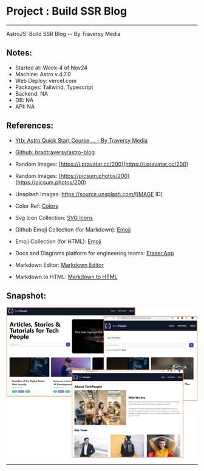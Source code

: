 # Project : Build SSR Blog
***************************************************************
AstroJS: Build SSR Blog -- By Traversy Media


## Notes:
- Started at: Week-4 of Nov24
- Machine: Astro v.4.7.0
- Web Deploy: vercel.com
- Packages: Tailwind, Typescript
- Backend: NA
- DB: NA
- API: NA

## References:
- [Ytb: Astro Quick Start Course ... - By Traversy Media](https://www.youtube.com/watch?v=XoIHKO6AkoM&t=8s)
- [Github: bradtraversy/astro-blog](https://github.com/bradtraversy/astro-blog)

- Random Images: [https://i.pravatar.cc/200](https://i.pravatar.cc/200)
- Random Images: [https://picsum.photos/200](https://picsum.photos/200)
- Unsplash Images: https://source.unsplash.com/[IMAGE ID]
- Color Ref: [Colors](https://coolors.co/palettes/trending)
- Svg Icon Collection: [SVG Icons](http://svgrepo.com)
- Github Emoji Collection (for Markdown): [Emoji](https://github.com/ikatyang/emoji-cheat-sheet)
- Emoji Collection (for HTML): [Emoji](https://html-css-js.com/html/character-codes/)
- Docs and Diagrams platform for engineering teams: [Eraser.App](https://app.eraser.io/)
- Markdown Editor: [Markdown Editor](https://pandao.github.io/editor.md/index.html)
- Markdown to HTML: [Markdown to HTML](https://markdowntohtml.com)

## Snapshot:
![Asto-SSR-Blog](public/images/snapshot/astro-ssr-blog.jpg)
<hr>